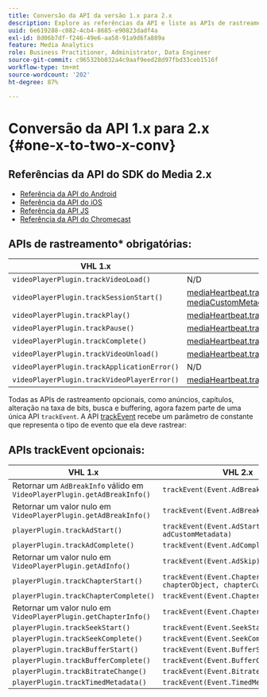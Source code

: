 ```yaml
---
title: Conversão da API da versão 1.x para 2.x
description: Explore as referências da API e liste as APIs de rastreamento necessárias e opcionais para as versões 1.x e 2.x do SDK do Media.
uuid: 6e619288-c082-4cb4-8685-e90823dadf4a
exl-id: 8d06b7df-f246-49e6-aa58-91a9d6fa889a
feature: Media Analytics
role: Business Practitioner, Administrator, Data Engineer
source-git-commit: c96532bb032a4c9aaf9eed28d97fbd33ceb1516f
workflow-type: tm+mt
source-wordcount: '202'
ht-degree: 87%

---
```


# Conversão da API 1.x para 2.x {#one-x-to-two-x-conv}

## Referências da API do SDK do Media 2.x

* [Referência da API do Android](https://adobe-marketing-cloud.github.io/media-sdks/reference/android/index.html)
* [Referência da API do iOS](https://adobe-marketing-cloud.github.io/media-sdks/reference/ios/index.html)
* [Referência da API JS](https://adobe-marketing-cloud.github.io/media-sdks/reference/javascript/index.html)
* [Referência da API do Chromecast](https://adobe-marketing-cloud.github.io/media-sdks/reference/chromecast/index.html)

## APIs de rastreamento* obrigatórias:

|  VHL 1.x  | VHL 2.x |
|---|---|
| `videoPlayerPlugin.trackVideoLoad()` | N/D |
| `videoPlayerPlugin.trackSessionStart()` | [mediaHeartbeat.trackSessionStart(mediaObject, mediaCustomMetadata)](https://adobe-marketing-cloud.github.io/media-sdks/reference/javascript/MediaHeartbeat.html#trackSessionStart) |
| `videoPlayerPlugin.trackPlay()` | [mediaHeartbeat.trackPlay()](https://adobe-marketing-cloud.github.io/media-sdks/reference/javascript/MediaHeartbeat.html#trackPlay) |
| `videoPlayerPlugin.trackPause()` | [mediaHeartbeat.trackPause()](https://adobe-marketing-cloud.github.io/media-sdks/reference/javascript/MediaHeartbeat.html#trackPause) |
| `videoPlayerPlugin.trackComplete()` | [mediaHeartbeat.trackComplete()](https://adobe-marketing-cloud.github.io/media-sdks/reference/javascript/MediaHeartbeat.html#trackComplete) |
| `videoPlayerPlugin.trackVideoUnload()` | [mediaHeartbeat.trackSessionEnd()](https://adobe-marketing-cloud.github.io/media-sdks/reference/javascript/MediaHeartbeat.html#trackSessionEnd) |
| `videoPlayerPlugin.trackApplicationError()` | N/D |
| `videoPlayerPlugin.trackVideoPlayerError()` | [mediaHeartbeat.trackError()](https://adobe-marketing-cloud.github.io/media-sdks/reference/javascript/MediaHeartbeat.html#trackError) |

Todas as APIs de rastreamento opcionais, como anúncios, capítulos, alteração na taxa de bits, busca e buffering, agora fazem parte de uma única API `trackEvent`. A API [trackEvent](https://adobe-marketing-cloud.github.io/media-sdks/reference/javascript/MediaHeartbeat.html#trackEvent) recebe um parâmetro de constante que representa o tipo de evento que ela deve rastrear:

## APIs trackEvent opcionais:

| VHL 1.x | VHL 2.x |
|---|---|
| Retornar um `AdBreakInfo` válido em `VideoPlayerPlugin.getAdBreakInfo()` | `trackEvent(Event.AdBreakStart)` |
| Retornar um valor nulo em `VideoPlayerPlugin.getAdBreakInfo()` | `trackEvent(Event.AdBreakComplete)` |
| `playerPlugin.trackAdStart()` | `trackEvent(Event.AdStart, adObject, adCustomMetadata)` |
| `playerPlugin.trackAdComplete()` | `trackEvent(Event.AdComplete)` |
| Retornar um valor nulo em `VideoPlayerPlugin.getAdInfo()` | `trackEvent(Event.AdSkip)` |
| `playerPlugin.trackChapterStart()` | `trackEvent(Event.ChapterStart, chapterObject, chapterCustomMetadata)` |
| `playerPlugin.trackChapterComplete()` | `trackEvent(Event.ChapterComplete)` |
| Retornar um valor nulo em `VideoPlayerPlugin.getChapterInfo()` | `trackEvent(Event.ChapterSkip)` |
| `playerPlugin.trackSeekStart()` | `trackEvent(Event.SeekStart)` |
| `playerPlugin.trackSeekComplete()` | `trackEvent(Event.SeekComplete)` |
| `playerPlugin.trackBufferStart()` | `trackEvent(Event.BufferStart)` |
| `playerPlugin.trackBufferComplete()` | `trackEvent(Event.BufferComplete)` |
| `playerPlugin.trackBitrateChange()` | `trackEvent(Event.BitrateChange)` |
| `playerPlugin.trackTimedMetadata()` | `trackEvent(Event.TimedMetadataUpdate)` |
